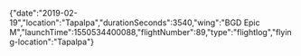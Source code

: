 {"date":"2019-02-19","location":"Tapalpa","durationSeconds":3540,"wing":"BGD Epic M","launchTime":1550534400088,"flightNumber":89,"type":"flightlog","flying-location":"Tapalpa"}
